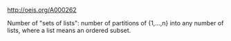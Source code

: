 http://oeis.org/A000262

Number of "sets of lists": number of partitions of {1,...,n} into any number of lists, where a list means an ordered subset.

